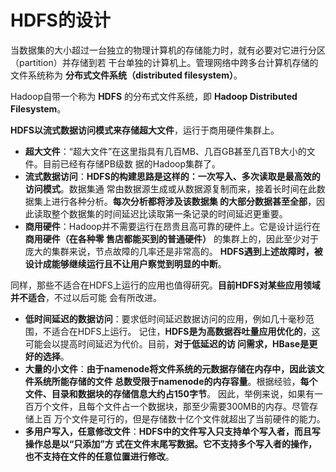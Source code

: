 HDFS的设计
================================================================================
当数据集的大小超过一台独立的物理计算机的存储能力时，就有必要对它进行分区（partition）并存储到若
干台单独的计算机上。管理网络中跨多台计算机存储的文件系统称为 **分布式文件系统（distributed
filesystem）**。

Hadoop自带一个称为 **HDFS** 的分布式文件系统，即 **Hadoop Distributed Filesystem**。

**HDFS以流式数据访问模式来存储超大文件**，运行于商用硬件集群上。
+ **超大文件**：“超大文件”在这里指具有几百MB、几百GB甚至几百TB大小的文件。目前已经有存储PB级数
据的Hadoop集群了。
+ **流式数据访问**：**HDFS的构建思路是这样的：一次写入、多次读取是最高效的访问模式**。数据集通
常由数据源生成或从数据源复制而来，接着长时间在此数据集上进行各种分析。**每次分析都将涉及该数据集
的大部分数据甚至全部**，因此读取整个数据集的时间延迟比读取第一条记录的时间延迟更重要。
+ **商用硬件**：Hadoop并不需要运行在昂贵且高可靠的硬件上。它是设计运行在 **商用硬件（在各种零
售店都能买到的普通硬件）** 的集群上的，因此至少对于庞大的集群来说，节点故障的几率还是非常高的。
**HDFS遇到上述故障时，被设计成能够继续运行且不让用户察觉到明显的中断**。

同样，那些不适合在HDFS上运行的应用也值得研究。**目前HDFS对某些应用领域并不适合**，不过以后可能
会有所改进。
+ **低时间延迟的数据访问**：要求低时间延迟数据访问的应用，例如几十毫秒范围，不适合在HDFS上运行。
记住，**HDFS是为高数据吞吐量应用优化的**，这可能会以提高时间延迟为代价。目前，**对于低延迟的访
问需求，HBase是更好的选择**。
+ **大量的小文件**：**由于namenode将文件系统的元数据存储在内存中，因此该文件系统所能存储的文件
总数受限于namenode的内存容量**。根据经验，**每个文件、目录和数据块的存储信息大约占150字节**。
因此，举例来说，如果有一百万个文件，且每个文件占一个数据块，那至少需要300MB的内存。尽管存储上百
万个文件是可行的，但是存储数十亿个文件就超出了当前硬件的能力。
+ **多用户写入，任意修改文件**：**HDFS中的文件写入只支持单个写入者，而且写操作总是以“只添加”方
式在文件末尾写数据。它不支持多个写入者的操作，也不支持在文件的任意位置进行修改**。
